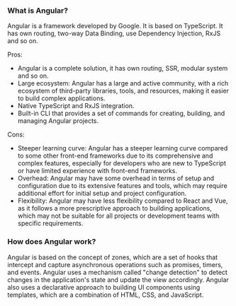 ### What is Angular?
Angular is a framework developed by Google. It is based on TypeScript. It has own routing, two-way Data Binding, use Dependency Injection, RxJS and so on.

Pros:
* Angular is a complete solution, it has own routing, SSR, modular system and so on.
* Large ecosystem: Angular has a large and active community, with a rich ecosystem of third-party libraries, tools, and resources, making it easier to build complex applications.
* Native TypeScript and RxJS integration.
* Built-in CLI that provides a set of commands for creating, building, and managing Angular projects.

Cons:
* Steeper learning curve: Angular has a steeper learning curve compared to some other front-end frameworks due to its comprehensive and complex features, especially for developers who are new to TypeScript or have limited experience with front-end frameworks.
* Overhead: Angular may have some overhead in terms of setup and configuration due to its extensive features and tools, which may require additional effort for initial setup and project configuration.
* Flexibility: Angular may have less flexibility compared to React and Vue, as it follows a more prescriptive approach to building applications, which may not be suitable for all projects or development teams with specific requirements.

### How does Angular work?
Angular is based on the concept of zones, which are a set of hooks that intercept and capture asynchronous operations such as promises, timers, and events. Angular uses a mechanism called "change detection" to detect changes in the application's state and update the view accordingly. Angular also uses a declarative approach to building UI components using templates, which are a combination of HTML, CSS, and JavaScript.